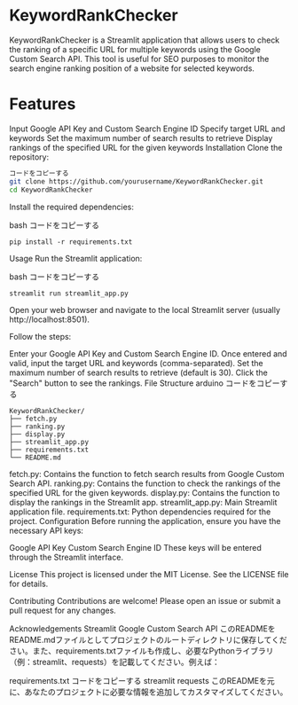 # KeywordRankChecker
KeywordRankChecker is a Streamlit application that allows users to check the ranking of a specific URL for multiple keywords using the Google Custom Search API. This tool is useful for SEO purposes to monitor the search engine ranking position of a website for selected keywords.

# Features
Input Google API Key and Custom Search Engine ID
Specify target URL and keywords
Set the maximum number of search results to retrieve
Display rankings of the specified URL for the given keywords
Installation
Clone the repository:

```bash
コードをコピーする
git clone https://github.com/yourusername/KeywordRankChecker.git
cd KeywordRankChecker
```
Install the required dependencies:

bash
コードをコピーする
```
pip install -r requirements.txt
```
Usage
Run the Streamlit application:

bash
コードをコピーする
```
streamlit run streamlit_app.py
```
Open your web browser and navigate to the local Streamlit server (usually http://localhost:8501).

Follow the steps:

Enter your Google API Key and Custom Search Engine ID.
Once entered and valid, input the target URL and keywords (comma-separated).
Set the maximum number of search results to retrieve (default is 30).
Click the "Search" button to see the rankings.
File Structure
arduino
コードをコピーする
```
KeywordRankChecker/
├── fetch.py
├── ranking.py
├── display.py
├── streamlit_app.py
├── requirements.txt
└── README.md
```
fetch.py: Contains the function to fetch search results from Google Custom Search API.
ranking.py: Contains the function to check the rankings of the specified URL for the given keywords.
display.py: Contains the function to display the rankings in the Streamlit app.
streamlit_app.py: Main Streamlit application file.
requirements.txt: Python dependencies required for the project.
Configuration
Before running the application, ensure you have the necessary API keys:

Google API Key
Custom Search Engine ID
These keys will be entered through the Streamlit interface.

License
This project is licensed under the MIT License. See the LICENSE file for details.

Contributing
Contributions are welcome! Please open an issue or submit a pull request for any changes.

Acknowledgements
Streamlit
Google Custom Search API
このREADMEをREADME.mdファイルとしてプロジェクトのルートディレクトリに保存してください。また、requirements.txtファイルも作成し、必要なPythonライブラリ（例：streamlit、requests）を記載してください。例えば：

requirements.txt
コードをコピーする
streamlit
requests
このREADMEを元に、あなたのプロジェクトに必要な情報を追加してカスタマイズしてください。
